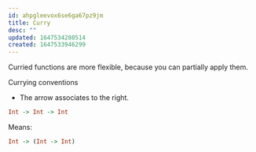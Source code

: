 ```yaml
---
id: ahpgleevox6se6ga67pz9jm
title: Curry
desc: ""
updated: 1647534280514
created: 1647533946299
---
```


Curried functions are more flexible, because you can partially apply them.

Currying conventions

- The arrow associates to the right.

```hs
Int -> Int -> Int
```

Means:

```hs
Int -> (Int -> Int)
```
